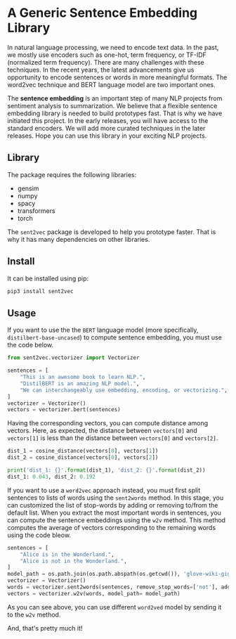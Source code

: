 # A Generic Sentence Embedding Library

In natural language processing, we need to encode text data. In the past, we mostly use encoders such as one-hot, 
term frequency, or TF-IDF (normalized term frequency). There are many challenges with these techniques. In the recent 
years, the latest advancements give us opportunity to encode sentences or words in more meaningful formats. The word2vec 
technique and BERT language model are two important ones.

The **sentence embedding** is an important step of many NLP projects from sentiment analysis to summarization. We 
believe that a flexible sentence embedding library is needed to build prototypes fast. That is why we have initiated this 
project. In the early releases, you will have access to the standard encoders. We will add more curated techniques in 
the later releases. Hope you can use this library in your exciting NLP projects.

## Library
The package requires the following libraries:

* gensim  
* numpy
* spacy  
* transformers  
* torch  

The `sent2vec` package is developed to help you prototype faster. That is why it has many dependencies on other 
libraries.

## Install

It can be installed using pip:
```python
pip3 install sent2vec
```

## Usage
If you want to use the the `BERT` language model (more specifically, `distilbert-base-uncased`) to compute sentence 
embedding, you must use the code below. 

```python
from sent2vec.vectorizer import Vectorizer

sentences = [
    "This is an awesome book to learn NLP.",
    "DistilBERT is an amazing NLP model.",
    "We can interchangeably use embedding, encoding, or vectorizing.",
]
vectorizer = Vectorizer()
vectors = vectorizer.bert(sentences)
```
Having the corresponding vectors, you can compute distance among vectors. Here, as expected, the distance between 
`vectors[0]` and `vectors[1]` is less than the distance between `vectors[0]` and `vectors[2]`.

```python
dist_1 = cosine_distance(vectors[0], vectors[1])
dist_2 = cosine_distance(vectors[0], vectors[2])

print('dist_1: {}'.format(dist_1), 'dist_2: {}'.format(dist_2))
dist_1: 0.043, dist_2: 0.192
```

If you want to use a `word2vec` approach instead, you must first split sentences to lists of words using the 
`sent2words` method. In this stage, you can customized the list of stop-words by adding or removing to/from the default
list. When you extract the most important words in sentences, you can compute the sentence embeddings using the `w2v`
method. This method computes the average of vectors corresponding to the remaining words using the code bleow. 
```python
sentences = [
    "Alice is in the Wonderland.",
    "Alice is not in the Wonderland.",
]
model_path = os.path.join(os.path.abspath(os.getcwd()), 'glove-wiki-gigaword-300')
vectorizer = Vectorizer()
words = vectorizer.sent2words(sentences, remove_stop_words=['not'], add_stop_words=[])
vectors = vectorizer.w2v(words, model_path= model_path)
```
As you can see above, you can use different `word2ved` model by sending it to the `w2v` method. 

And, that's pretty much it!

